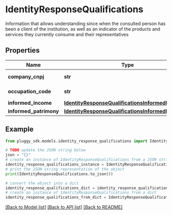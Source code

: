 # IdentityResponseQualifications

Information that allows understanding since when the consulted person has been a client of the institution, as well as an indicator of the products and services they currently consume and their representatives

## Properties

Name | Type | Description | Notes
------------ | ------------- | ------------- | -------------
**company_cnpj** | **str** | CNPJ of the company | 
**occupation_code** | **str** | Occupation code | [optional] 
**informed_income** | [**IdentityResponseQualificationsInformedIncome**](IdentityResponseQualificationsInformedIncome.md) |  | [optional] 
**informed_patrimony** | [**IdentityResponseQualificationsInformedPatrimony**](IdentityResponseQualificationsInformedPatrimony.md) |  | [optional] 

## Example

```python
from pluggy_sdk.models.identity_response_qualifications import IdentityResponseQualifications

# TODO update the JSON string below
json = "{}"
# create an instance of IdentityResponseQualifications from a JSON string
identity_response_qualifications_instance = IdentityResponseQualifications.from_json(json)
# print the JSON string representation of the object
print(IdentityResponseQualifications.to_json())

# convert the object into a dict
identity_response_qualifications_dict = identity_response_qualifications_instance.to_dict()
# create an instance of IdentityResponseQualifications from a dict
identity_response_qualifications_from_dict = IdentityResponseQualifications.from_dict(identity_response_qualifications_dict)
```
[[Back to Model list]](../README.md#documentation-for-models) [[Back to API list]](../README.md#documentation-for-api-endpoints) [[Back to README]](../README.md)


